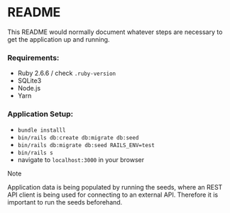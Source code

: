 # README

This README would normally document whatever steps are necessary to get the
application up and running.

### Requirements:

* Ruby 2.6.6 / check `.ruby-version`
* SQLite3
* Node.js
* Yarn

### Application Setup:

* `bundle installl`
* `bin/rails db:create db:migrate db:seed`
* `bin/rails db:migrate db:seed RAILS_ENV=test`
* `bin/rails s`
* navigate to `localhost:3000` in your browser

>[!NOTE]
>
> Application data is being populated by running the seeds, where an REST API client is being used for connecting to an external API.
> Therefore it is important to run the seeds beforehand.
